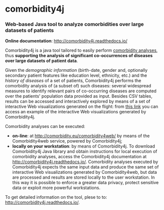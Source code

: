 # comorbidity4j

<h3>Web-based Java tool to analyze comorbidities over large datasets of patients</h3>
  
**Online documentation**: <a href="http://comorbidity4j.readthedocs.io/" target="_blank">http://comorbidity4j.readthedocs.io/</a>    
  
  
Comorbidity4j is a java tool tailored to easily perform <a href="https://en.wikipedia.org/wiki/Comorbidity" target="_blank">comorbidity analyses</a>, thus **supporting the analysis of significant co-occurrences of diseases over large datasets of patient data**.    
  
  
Given the *demographic information* (birth-date, gender and, optionally secondary patient features like education level, ethnicity, etc.) and the *history of diseases* of a set of patients, Comorbidity4j performs the comorbidity analysis of (a subset of) such diseases: several widespread measures to identify relevant pairs of co-occurring diseases are computed over the patients' population data provided as input. Besides CSV tables, results can be accessed and interactively explored by means of a set of interactive Web visualizations generated on the flight: from <a href="http://backingdata.org/comorbidity4j/" target="_blank">this link</a> you can access an example of the interactive Web visualizations generated by Comorbidity4j.  
  
  
Comorbidity analyses can be executed:    
  
+ **on-line**: at <a href="http://comorbidity.eu/comorbidity4web/" target="_blank">http://comorbidity.eu/comorbidity4web/</a> by means of the Comorbidity4web service, powered by Comorbidity4j;  
+ **locally on your workstation**: by means of Comorbidity4j. To download Comorbidity4j Java library and obtain instructions for local execution of comorbidity analyses, access the Comorbidity4j documentation at <a href="http://comorbidity4j.readthedocs.io/" target="_blank">http://comorbidity4j.readthedocs.io/</a>. Comorbidity analyses executed by Comorbidity4j expects the same input data and produce the same set of interactive Web visualizations generated by Comorbidity4web, but data are processed and results are stored locally to the user workstation. In this way it is possible to enforce a greater data privacy, protect sensitive data or exploit more powerful workstations.  
  
  
To get detailed information on the tool, plese to to: <a href="http://comorbidity4j.readthedocs.io/" target="_blank">http://comorbidity4j.readthedocs.io/</a>.  
  
  
  